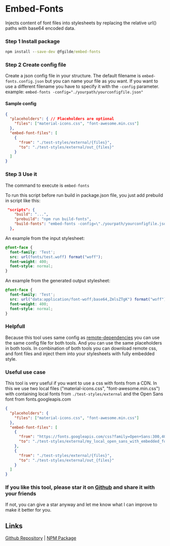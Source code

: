 # Embed-Fonts
Injects content of font files into stylesheets by replacing the relative url() paths with base64 encoded data.

### Step 1 Install package

```cmd
npm install --save-dev @fgilde/embed-fonts
```

### Step 2 Create config file

Create a json config file in your structure.
The default filename is `embed-fonts.config.json` but you can name your file as you want.
If you want to use a different filename you have to specify it with the `-config` parameter.
example: `embed-fonts -config="./yourpath/yourconfigfile.json"`

#### Sample config

```json
{
  "placeholders": { // Placeholders are optional
    "files": ["material-icons.css", "font-awesome.min.css"]
  },
  "embed-font-files": [
    {
      "from": "./test-styles/external/{files}",
      "to": "./test-styles/external/out_{files}"
    }
  ]
}
```

### Step 3 Use it
The command to execute is `embed-fonts`

To run this script before run build in package.json file, you just add prebuild in script like this:

```json
 "scripts": {    
    "build": "...",
    "prebuild": "npm run build-fonts",
    "build-fonts": "embed-fonts -config=\"./yourpath/yourconfigfile.json\""
  },
```

An example from the input stylesheet:

```css
@font-face {
  font-family: 'Test';
  src: url(fonts/test.woff) format("woff");
  font-weight: 400;
  font-style: normal;
}
```

An example from the generated output stylesheet:

```css
@font-face {
  font-family: 'Test';
  src: url("data:application/font-woff;base64,ZmlsZTgK") format("woff");
  font-weight: 400;
  font-style: normal;
}
```


### Helpfull
Because this tool uses same config as [remote-dependencies](https://www.npmjs.com/package/@fgilde/remote-dependencies) you can use the same config file for both tools.
And you can use the same placeholders in both tools. 
In combination of both tools you can download remote css, and font files and inject them into your stylesheets with fully embedded style.

### Useful use case
This tool is very useful if you want to use a css with fonts from a CDN.
In this we use two local files ("material-icons.css", "font-awesome.min.css") with containing local fonts from `./test-styles/external` and the Open Sans font from fonts.googleapis.com
```json
{
  "placeholders": {
    "files": ["material-icons.css", "font-awesome.min.css"]
  },
  "embed-font-files": [
    {
      "from": "https://fonts.googleapis.com/css?family=Open+Sans:300,400,700",
      "to": "./test-styles/external/my_local_open_sans_with_embedded_fonts.css"
    },
    {
      "from": "./test-styles/external/{files}",
      "to": "./test-styles/external/out_{files}"
    }
  ]
}
```


### If you like this tool, please star it on [Github](https://github.com/fgilde/embed-fonts)  and share it with your friends
If not, you can give a star anyway and let me know what I can improve to make it better for you.


## Links
[Github Repository](https://github.com/fgilde/embed-fonts) | 
[NPM Package](https://www.npmjs.com/package/@fgilde/embed-fonts)
#
